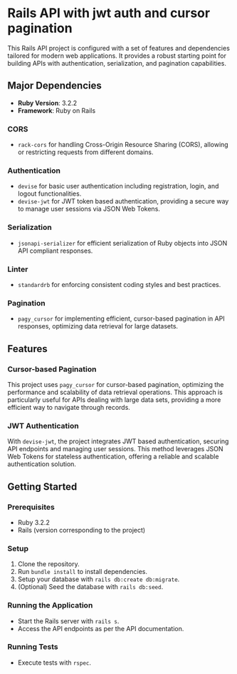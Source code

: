 # Rails API with jwt auth and cursor pagination

This Rails API project is configured with a set of features and dependencies tailored for modern web applications. It provides a robust starting point for building APIs with authentication, serialization, and pagination capabilities.

## Major Dependencies

- **Ruby Version**: 3.2.2
- **Framework**: Ruby on Rails

### CORS
- `rack-cors` for handling Cross-Origin Resource Sharing (CORS), allowing or restricting requests from different domains.

### Authentication
- `devise` for basic user authentication including registration, login, and logout functionalities.
- `devise-jwt` for JWT token based authentication, providing a secure way to manage user sessions via JSON Web Tokens.

### Serialization
- `jsonapi-serializer` for efficient serialization of Ruby objects into JSON API compliant responses.

### Linter
- `standardrb` for enforcing consistent coding styles and best practices.

### Pagination
- `pagy_cursor` for implementing efficient, cursor-based pagination in API responses, optimizing data retrieval for large datasets.

## Features

### Cursor-based Pagination
This project uses `pagy_cursor` for cursor-based pagination, optimizing the performance and scalability of data retrieval operations. This approach is particularly useful for APIs dealing with large data sets, providing a more efficient way to navigate through records.

### JWT Authentication
With `devise-jwt`, the project integrates JWT based authentication, securing API endpoints and managing user sessions. This method leverages JSON Web Tokens for stateless authentication, offering a reliable and scalable authentication solution.

## Getting Started

### Prerequisites
- Ruby 3.2.2
- Rails (version corresponding to the project)

### Setup
1. Clone the repository.
2. Run `bundle install` to install dependencies.
3. Setup your database with `rails db:create db:migrate`.
4. (Optional) Seed the database with `rails db:seed`.

### Running the Application
- Start the Rails server with `rails s`.
- Access the API endpoints as per the API documentation.

### Running Tests
- Execute tests with `rspec`.
